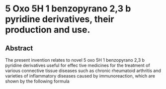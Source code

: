 # 5 Oxo 5H 1 benzopyrano 2,3 b pyridine derivatives, their production and use.

## Abstract
The present invention relates to novel 5 oxo 5H 1 benzopyrano 2,3 b pyridine derivatives useful for effec tive medicines for the treatment of various connective tissue diseases such as chronic rheumatoid arthritis and varieties of inflammatory diseases caused by immunoreaction, which are shown by the following formula